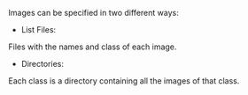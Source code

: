 
Images can be specified in two different ways:

* List Files:

Files with the names and class of each image.

* Directories:

Each class is a directory containing all the images of that class.

